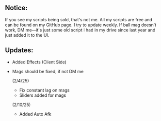 ## Notice: 

If you see my scripts being sold, that's not me. All my scripts are free and can be found on my GitHub page. I try to update weekly. If ball mag doesn’t work, DM me—it's just some old script I had in my drive since last year and just added it to the UI.

## Updates:

- Added Effects (Client Side)
- Mags should be fixed, if not DM me

  (2/4/25)

  - Fix constant lag on mags
  - Sliders added for mags

  (2/10/25)

  - Added Auto Afk






